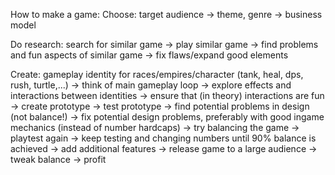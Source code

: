 How to make a game:
Choose:
target audience -> theme, genre -> business model

Do research:
search for similar game -> play similar game -> find problems and fun aspects of similar game -> fix flaws/expand good elements

Create:
gameplay identity for races/empires/character (tank, heal, dps, rush, turtle,...) -> think of main gameplay loop -> explore effects and interactions between identities -> ensure that (in theory) interactions are fun -> create prototype -> test prototype -> find potential problems in design (not balance!) -> fix potential design problems, preferably with good ingame mechanics (instead of number hardcaps) -> try balancing the game -> playtest again -> keep testing and changing numbers until 90% balance is achieved -> add additional features -> release game to a large audience -> tweak balance -> profit